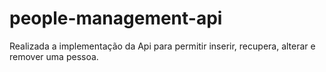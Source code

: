 # people-management-api

Realizada a implementação da Api para permitir inserir, recupera, alterar e remover uma pessoa.